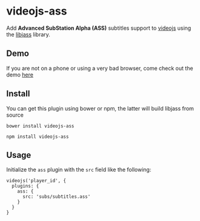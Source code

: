 # videojs-ass

Add **Advanced SubStation Alpha (ASS)** subtitles support to
[videojs](https://github.com/videojs/video.js) using the
[libjass](https://github.com/Arnavion/libjass) library.


## Demo

If you are not on a phone or using a very bad browser, come check out the demo
[here](https://sunnyli.github.io/videojs-ass/example.html)


## Install

You can get this plugin using bower or npm,
the latter will build libjass from source

`bower install videojs-ass`

`npm install videojs-ass`


## Usage

Initialize the `ass` plugin with the `src` field like the following:

```
videojs('player_id', {
  plugins: {
    ass: {
      src: 'subs/subtitles.ass'
    }
  }
}
```
